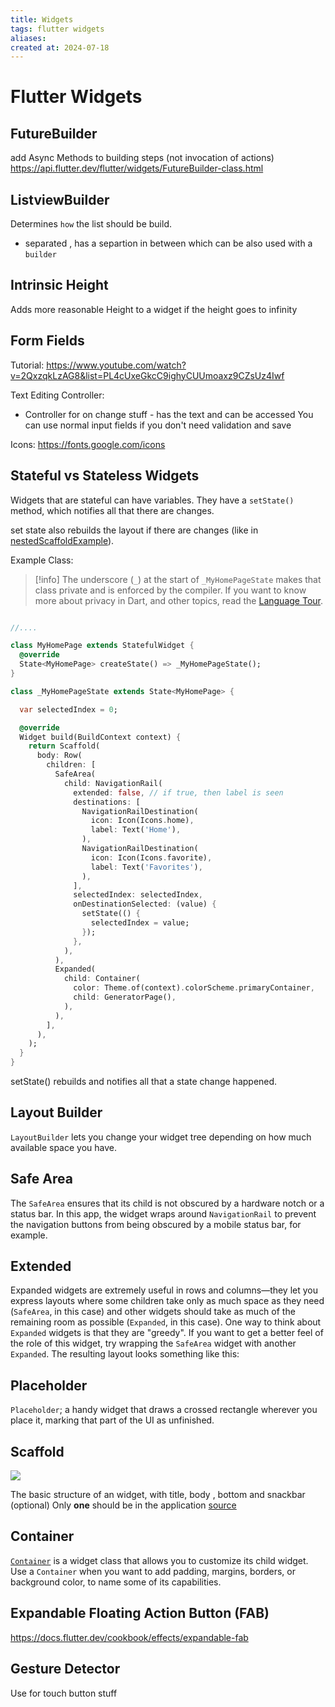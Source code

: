 ```yaml
---
title: Widgets
tags: flutter widgets
aliases: 
created at: 2024-07-18
---
```



# Flutter Widgets
##  FutureBuilder

add Async Methods to building steps (not invocation of actions)
https://api.flutter.dev/flutter/widgets/FutureBuilder-class.html


## ListviewBuilder

Determines `how` the list should be build.
* separated , has a separtion in between which can be also used with a `builder`

## Intrinsic Height

Adds more reasonable Height to a widget if the height goes to infinity

## Form Fields

Tutorial: https://www.youtube.com/watch?v=2QxzqkLzAG8&list=PL4cUxeGkcC9ighyCUUmoaxz9CZsUz4Iwf

Text Editing Controller:
 * Controller for on change stuff - has the text and can be accessed
You can use normal input fields if you don't need validation and save

Icons: https://fonts.google.com/icons
##  Stateful  vs Stateless Widgets

Widgets that are stateful can have variables.
They have a `setState()` method, which notifies all that there are changes.

set state also rebuilds the layout if there are changes (like in [nestedScaffoldExample](https://api.flutter.dev/flutter/material/Scaffold-class.html#troubleshooting)).


Example Class:

>[!info]
>The underscore (`_`) at the start of `_MyHomePageState` makes that class private and is enforced by the compiler. If you want to know more about privacy in Dart, and other topics, read the [Language Tour](https://dart.dev/language/libraries).



```dart nums {31-34, 6, 11}

//....

class MyHomePage extends StatefulWidget {
  @override
  State<MyHomePage> createState() => _MyHomePageState();
}

class _MyHomePageState extends State<MyHomePage> {

  var selectedIndex = 0;

  @override
  Widget build(BuildContext context) {
    return Scaffold(
      body: Row(
        children: [
          SafeArea(
            child: NavigationRail(
              extended: false, // if true, then label is seen
              destinations: [
                NavigationRailDestination(
                  icon: Icon(Icons.home),
                  label: Text('Home'),
                ),
                NavigationRailDestination(
                  icon: Icon(Icons.favorite),
                  label: Text('Favorites'),
                ),
              ],
              selectedIndex: selectedIndex,
              onDestinationSelected: (value) {
                setState(() {
                  selectedIndex = value;
                });
              },
            ),
          ),
          Expanded(
            child: Container(
              color: Theme.of(context).colorScheme.primaryContainer,
              child: GeneratorPage(),
            ),
          ),
        ],
      ),
    );
  }
}
```


setState() rebuilds and notifies all that a state change happened.
## Layout Builder 

`LayoutBuilder` lets you change your widget tree depending on how much available space you have.

## Safe Area

The `SafeArea` ensures that its child is not obscured by a hardware notch or a status bar. In this app, the widget wraps around `NavigationRail` to prevent the navigation buttons from being obscured by a mobile status bar, for example.

## Extended 

Expanded widgets are extremely useful in rows and columns—they let you express layouts where some children take only as much space as they need (`SafeArea`, in this case) and other widgets should take as much of the remaining room as possible (`Expanded`, in this case). One way to think about `Expanded` widgets is that they are "greedy". If you want to get a better feel of the role of this widget, try wrapping the `SafeArea` widget with another `Expanded`. The resulting layout looks something like this:

## Placeholder

`Placeholder`; a handy widget that draws a crossed rectangle wherever you place it, marking that part of the UI as unfinished.
## Scaffold

![](../assets/Pasted%20image%2020240711142926.png)

The basic structure of an widget, with title, body , bottom and snackbar (optional)
Only **one** should be in the application [source](https://stackoverflow.com/questions/64618050/is-it-correct-to-have-nested-scaffold-in-flutter)
## Container

[`Container`](https://api.flutter.dev/flutter/widgets/Container-class.html) is a widget class that allows you to customize its child widget. Use a `Container` when you want to add padding, margins, borders, or background color, to name some of its capabilities.

## Expandable Floating Action Button (FAB)

https://docs.flutter.dev/cookbook/effects/expandable-fab

## Gesture Detector

Use for touch button stuff